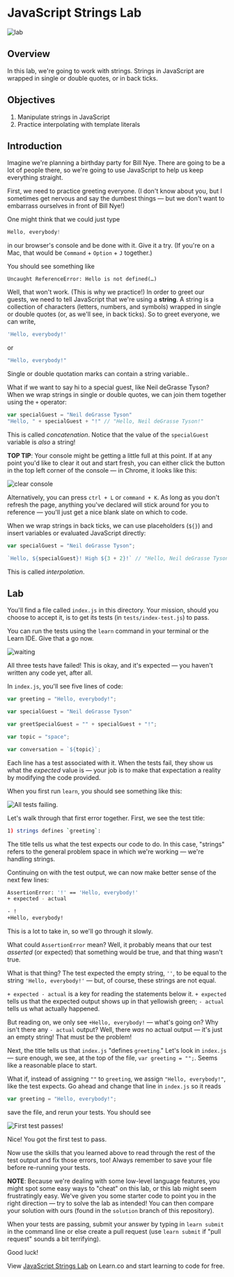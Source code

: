 # JavaScript Strings Lab

![lab](https://i.giphy.com/NETCsDYm0fL44.gif)

## Overview 

In this lab, we're going to work with strings. Strings in JavaScript are wrapped in single or double quotes, or in back ticks.

## Objectives

1. Manipulate strings in JavaScript
2. Practice interpolating with template literals

## Introduction

Imagine we're planning a birthday party for Bill Nye. There are going to be a lot of people there, so we're going to use JavaScript to help us keep everything straight.

First, we need to practice greeting everyone. (I don't know about you, but I sometimes get nervous and say the dumbest things — but we don't want to embarrass ourselves in front of Bill Nye!)

One might think that we could just type

```js
Hello, everybody!
```

in our browser's console and be done with it. Give it a try. (If you're on a Mac, that would be `Command` + `Option` + `J` together.)

You should see something like

```
Uncaught ReferenceError: Hello is not defined(…)
```

Well, that won't work. (This is why we practice!) In order to greet our guests, we need to tell JavaScript that we're using a **string**. A string is a collection of characters (letters, numbers, and symbols) wrapped in single or double quotes (or, as we'll see, in back ticks). So to greet everyone, we can write,

```js
'Hello, everybody!'
```

or

```js
"Hello, everybody!"
```

Single or double quotation marks can contain a string variable..

What if we want to say hi to a special guest, like Neil deGrasse Tyson? When we wrap strings in single or double quotes, we can join them together using the `+` operator:

```js
var specialGuest = "Neil deGrasse Tyson"
"Hello, " + specialGuest + "!" // "Hello, Neil deGrasse Tyson!"
```

This is called _concatenation_. Notice that the value of the `specialGuest` variable is _also_ a string!

**TOP TIP**: Your console might be getting a little full at this point. If at any point you'd like to clear it out and start fresh, you can either click the button in the top left corner of the console — in Chrome, it looks like this:

![clear console](https://curriculum-content.s3.amazonaws.com/skills-based-js/clear_console.png)

Alternatively, you can press `ctrl + L` or `command + K`. As long as you don't refresh the page, anything you've declared will stick around for you to reference — you'll just get a nice blank slate on which to code.

When we wrap strings in back ticks, we can use placeholders (`${}`) and insert variables or evaluated JavaScript directly:

```js
var specialGuest = "Neil deGrasse Tyson";

`Hello, ${specialGuest}! High ${3 + 2}!` // "Hello, Neil deGrasse Tyson! High 5!"
```

This is called _interpolation_.

## Lab

You'll find a file called `index.js` in this directory. Your mission, should you choose to accept it, is to get its tests (in `tests/index-test.js`) to pass.

You can run the tests using the `learn` command in your terminal or the Learn IDE. Give that a go now.

![waiting](https://i.giphy.com/9c830567WqLCw.gif)

All three tests have failed! This is okay, and it's expected — you haven't written any code yet, after all.

In `index.js`, you'll see five lines of code:

```js
var greeting = "Hello, everybody!";

var specialGuest = "Neil deGrasse Tyson"

var greetSpecialGuest = "" + specialGuest + "!";

var topic = "space";

var conversation = `${topic}`;
```

Each line has a test associated with it. When the tests fail, they show us what the _expected_ value is — your job is to make that expectation a reality by modifying the code provided.

When you first run `learn`, you should see something like this:

![All tests failing.](https://user-images.githubusercontent.com/17556281/27979675-b6575498-6345-11e7-8c9d-052c2d4d3e96.png)

Let's walk through that first error together. First, we see the test title:

```bash
1) strings defines `greeting`:
```

The title tells us what the test expects our code to do. In this case,
"strings" refers to the general problem space in which we're working —
we're handling strings.

Continuing on with the test output, we can now make better sense of the next few lines:

```bash
AssertionError: '!' == 'Hello, everybody!'
+ expected - actual

- !
+Hello, everybody!
```

This is a lot to take in, so we'll go through it slowly.

What could `AssertionError` mean? Well, it probably means that our test _asserted_ (or expected) that something would be true, and that thing wasn't true.

What is that thing? The test expected the empty string, `''`, to be equal to the string `'Hello, everybody!'` — but, of course, these strings are not equal.

`+ expected - actual` is a key for reading the statements below it. `+ expected` tells us that the expected output shows up in that yellowish green; `- actual` tells us what actually happened.

But reading on, we only see `+Hello, everybody!` — what's going on? Why isn't there any `- actual` output? Well, there _was_ no actual output — it's just an empty string! That must be the problem!

Next, the title tells us that `index.js` "defines `greeting`." Let's look in `index.js` — sure enough, we see, at the top of the file, `var greeting = "";`. Seems like a reasonable place to start.

What if, instead of assigning `""` to `greeting`, we assign `"Hello, everybody!"`, like the test expects. Go ahead and change that line in `index.js` so it reads

```js
var greeting = "Hello, everybody!";
```

save the file, and rerun your tests. You should see

![First test passes!](https://user-images.githubusercontent.com/17556281/27979674-b65255f6-6345-11e7-8fca-d71760c514ef.png)

Nice! You got the first test to pass.

Now use the skills that you learned above to read through the rest of the test output and fix those errors, too! Always remember to save your file before re-running your tests.

**NOTE**: Because we're dealing with some low-level language features, you might spot some easy ways to "cheat" on this lab, or this lab might seem frustratingly easy. We've given you some starter code to point you in the right direction — try to solve the lab as intended! You can then compare your solution with ours (found in the `solution` branch of this repository).

When your tests are passing, submit your answer by typing in `learn submit` in the command line or else create a pull request (use `learn submit` if "pull request" sounds a bit terrifying).

Good luck!

<p class='util--hide'>View <a href='https://learn.co/lessons/javascript-strings-lab'>JavaScript Strings Lab</a> on Learn.co and start learning to code for free.</p>
